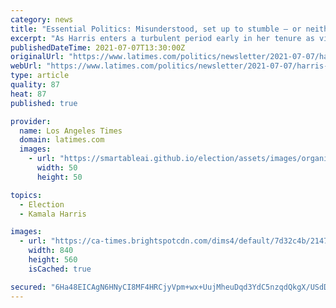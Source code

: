 ```yaml
---
category: news
title: "Essential Politics: Misunderstood, set up to stumble — or neither? Making sense of Kamala Harris’ standing"
excerpt: "As Harris enters a turbulent period early in her tenure as vice president, thoughtful and provocative analyses look at her challenges and standing."
publishedDateTime: 2021-07-07T13:30:00Z
originalUrl: "https://www.latimes.com/politics/newsletter/2021-07-07/harris-challenges-turbulence-essential-politics"
webUrl: "https://www.latimes.com/politics/newsletter/2021-07-07/harris-challenges-turbulence-essential-politics"
type: article
quality: 87
heat: 87
published: true

provider:
  name: Los Angeles Times
  domain: latimes.com
  images:
    - url: "https://smartableai.github.io/election/assets/images/organizations/latimes.com-50x50.jpg"
      width: 50
      height: 50

topics:
  - Election
  - Kamala Harris

images:
  - url: "https://ca-times.brightspotcdn.com/dims4/default/7d32c4b/2147483647/strip/true/crop/4821x3214+0+0/resize/840x560!/quality/90/?url=https%3A%2F%2Fcalifornia-times-brightspot.s3.amazonaws.com%2F56%2F19%2F5fc640b747c9b14722cf6c2aa5d7%2Fharris-35073.jpg"
    width: 840
    height: 560
    isCached: true

secured: "6Ha48EICAgN6HNyCI8MF4HRCjyVpm+wx+UujMheuDqd3YdC5nzqdQkgX/USdDjCnn5cm4n1KEtOoMYQoV4PAm0RTdOvPQZKox/sk4C2treeeX5nHW247v1nJbnPKANleD9Kf6hnggJhDStJLHyCJ1b0Pnf64dWlGoDpQ349LoMOcLJ2abn6m3US6O3V4u4YYEFHXBF4w3cZOKLsBl5JPmih9F2AoixYfv7eJQIDm/NpHqXZe/szfJ2K4IH+x6Sv4fUE8Lvh6dWoOzxy9h7hOKQxpvFEx7YEn6astu+wyT2EOI6o14tgYwvHnDMOlSa5snWT+ZutsTlhWV453jK9n5EMdVlb8tePrA6pEQceErHs=;lhLsLYbRUZjepc/C69V8mA=="
---
```


